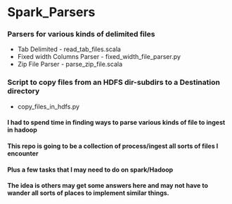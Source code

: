 # Spark_Parsers
### Parsers for various kinds of delimited files
* Tab Delimited - read_tab_files.scala
* Fixed width Columns Parser - fixed_width_file_parser.py
* Zip File Parser - parse_zip_file.scala

### Script to copy files from an HDFS dir-subdirs to a Destination directory
* copy_files_in_hdfs.py



#### I had to spend time in finding ways to parse various kinds of file to ingest in hadoop
#### This repo is going to be a collection of process/ingest all sorts of files I encounter

#### Plus a few tasks that I may need to do on spark/Hadoop
#### The idea is others may get some answers here and may not have to wander all sorts of places to implement similar things.
